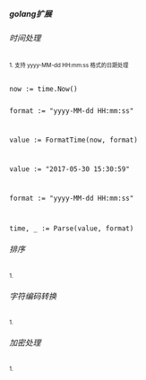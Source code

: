 ##### golang扩展

###### 时间处理
<sup><sub>1. 支持 yyyy-MM-dd HH:mm:ss 格式的日期处理</sub></sup><br/>

<code>
now := time.Now()

format := "yyyy-MM-dd HH:mm:ss"

value := FormatTime(now, format)



value := "2017-05-30 15:30:59"

format := "yyyy-MM-dd HH:mm:ss"

time, _ := Parse(value, format)
</code>


###### 排序
<sup><sub>1. </sub></sup><br/>

###### 字符编码转换
<sup><sub>1. </sub></sup><br/>

###### 加密处理
<sup><sub>1. </sub></sup><br/>